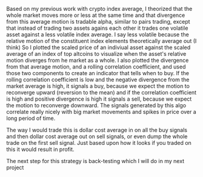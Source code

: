 Based on my previous work with crypto index average, I theorized that the whole market moves more or less at the same time and that divergence from this average motion is tradable alpha,
similar to pairs trading, except that instead of trading two assets agains each other it trades one volatile asset against a less volatile index average. I say less volatile because the
relative motion of the constituent index elements theoretically average out (I think)
So I plotted the scaled price of an indiviual asset against the scaled average of an index of top altcoins to visualize when the asset's relative motion diverges from he market as a whole.
I also plotted the divergence from that average motion, and a rolling correlation coefficient, and used those two components to create an indicator that tells when to buy. If the rolling
correlation coefficient is low and the negative divergence from the market average is high, it signals a buy, because we expect the motion to reconverge upward (reversion to the mean)
and if the correlation coefficient is high and positive divergence is high it signals a sell, because we expect the motion to reconverge downward. The signals generated by this algo
correlate really nicely with big market movements and spikes in price over a long period of time. 

The way I would trade this is dollar cost average in on all the buy signals and then dollar cost average out on sell signals, or even dump the whole trade on the first sell signal.
Just based upon how it looks if you traded on this it would result in profit.

The next step for this strategy is back-testing which I will do in my next project
